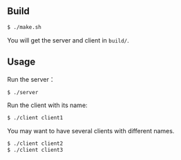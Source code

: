## Build

```bash
$ ./make.sh
```

You will get the server and client in `build/`.


## Usage

Run the server：

```bash
$ ./server
```

Run the client with its name:

```bash
$ ./client client1
```

You may want to have several clients with different names.

```bash
$ ./client client2
$ ./client client3
```

